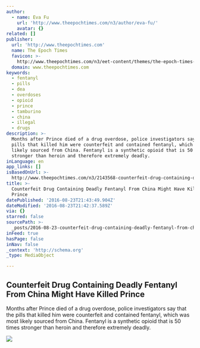 ```yaml
---
author:
  - name: Eva Fu
    url: 'http://www.theepochtimes.com/n3/author/eva-fu/'
    avatar: {}
related: []
publisher:
  url: 'http://www.theepochtimes.com'
  name: The Epoch Times
  favicon: >-
    http://www.theepochtimes.com/n3/eet-content/themes/the-epoch-times-3/images/etfavicon.ico
  domain: www.theepochtimes.com
keywords:
  - fentanyl
  - pills
  - dea
  - overdoses
  - opioid
  - prince
  - tamburino
  - china
  - illegal
  - drugs
description: >-
  Months after Prince died of a drug overdose, police investigators say that the
  pills that killed him were counterfeit and contained fentanyl, which was most
  likely sourced from China. Fentanyl is a synthetic opioid that is 50 times
  stronger than heroin and therefore extremely deadly.
inLanguage: en
app_links: []
isBasedOnUrl: >-
  http://www.theepochtimes.com/n3/2143568-counterfeit-drug-containing-deadly-fentanyl-from-china-might-have-killed-prince/
title: >-
  Counterfeit Drug Containing Deadly Fentanyl From China Might Have Killed
  Prince
datePublished: '2016-08-23T21:43:49.904Z'
dateModified: '2016-08-23T21:42:37.589Z'
via: {}
starred: false
sourcePath: >-
  _posts/2016-08-23-counterfeit-drug-containing-deadly-fentanyl-from-china-might.md
inFeed: true
hasPage: false
inNav: false
_context: 'http://schema.org'
_type: MediaObject

---
```

<article style=""><h1>Counterfeit Drug Containing Deadly Fentanyl From China Might Have Killed Prince</h1><p>Months after Prince died of a drug overdose, police investigators say that the pills that killed him were counterfeit and contained fentanyl, which was most likely sourced from China. Fentanyl is a synthetic opioid that is 50 times stronger than heroin and therefore extremely deadly.</p><img src="http://img.theepochtimes.com/n3/eet-content/uploads/2016/08/23/prince-676x450.jpg" /></article>